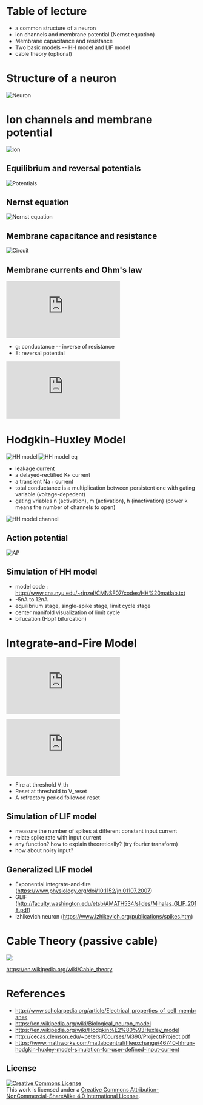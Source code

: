 # Table of lecture
* a common structure of a neuron
* ion channels and membrane potential (Nernst equation)
* Membrane capacitance and resistance
* Two basic models -- HH model and LIF model
* cable theory (optional)



# Structure of a neuron
![Neuron](https://upload.wikimedia.org/wikipedia/commons/thumb/b/b5/Neuron.svg/800px-Neuron.svg.png)

# Ion channels and membrane potential
![Ion](https://image.slidesharecdn.com/actionpotentials-animalsystems-141110120811-conversion-gate02/95/action-potentials-animal-systems-2-638.jpg?cb=1415621630)

## Equilibrium and reversal potentials
![Potentials](http://www.physiologyweb.com/lecture_notes/resting_membrane_potential/figs/measuring_the_membrane_potential_basic_method_w.jpg)

## Nernst equation
![Nernst equation](http://digitalfirst.bfwpub.com/principles_of_life/asset/act_3401_nernst_equation/act3401l1.png)

## Membrane capacitance and resistance
![Circuit](https://www.researchgate.net/profile/Alessio_Franci/publication/300414100/figure/fig1/AS:364002174619658@1463796289737/Examples-of-neuronal-circuits-A-Electrical-circuit-of-the-Hodgkin-Huxley-model-taken.ppm)

## Membrane currents and Ohm's law
![](https://latex.codecogs.com/gif.latex?i_m%20%3D%20%5Csum_j%20g_j%28V-E_j%29)
* g: conductance -- inverse of resistance
* E: reversal potential

![](https://latex.codecogs.com/gif.latex?%5Cfrac%7BdQ%7D%7Bdt%7D%3DC_m%5Cfrac%7BdV%7D%7Bdt%7D%3D-i_m%20&plus;%20i_%7Bext%7D)

# Hodgkin-Huxley Model
![HH model](https://upload.wikimedia.org/wikipedia/commons/thumb/9/98/Hodgkin-Huxley.svg/350px-Hodgkin-Huxley.svg.png)
![HH model eq](http://www.math.pitt.edu/~bard/bardware/tut/gif/hh.gif)

* leakage current
* a delayed-rectified K+ current
* a transient Na+ current
* total conductance is a multiplication between persistent one with gating variable (voltage-depedent)
* gating vriables n (activation), m (activation), h (inactivation) (power k means the number of channels to open)

![HH model channel](http://ecee.colorado.edu/~ecen4831/cnsweb/hhact.gif)
## Action potential
![AP](https://encrypted-tbn0.gstatic.com/images?q=tbn:ANd9GcQnbGkwVX2WGVazPfW-Z2EuKS14FRTrqAkxe0EhoN-vlEzb3U7S)

## Simulation of HH model
* model code : http://www.cns.nyu.edu/~rinzel/CMNSF07/codes/HH%20matlab.txt
* -5nA to 12nA
* equilibrium stage, single-spike stage, limit cycle stage
* center manifold visualization of limit cycle
* bifucation (Hopf bifurcation)

# Integrate-and-Fire Model
![](https://latex.codecogs.com/gif.latex?C_m%5Cfrac%7BdV%7D%7Bdt%7D%20%3D%20-g_L%28V-E_L%29%20&plus;%20I_%7Bext%7D)

![](https://latex.codecogs.com/gif.latex?%5Ctau_m%5Cfrac%7BdV%7D%7Bdt%7D%20%3D%20-%28V-E_L%29%20&plus;%20I_%7Bext%7DR_m)

* Fire at threshold V_th
* Reset at threshold to V_reset
* A refractory period followed reset

## Simulation of LIF model
* measure the number of spikes at different constant input current
* relate spike rate with input current
* any function? how to explain theoretically? (try fourier transform)
* how about noisy input?

## Generalized LIF model
* Exponential integrate-and-fire (https://www.physiology.org/doi/10.1152/jn.01107.2007)
* GLIF (http://faculty.washington.edu/etsb/AMATH534/slides/Mihalas_GLIF_2018.pdf)
* Izhikevich neuron (https://www.izhikevich.org/publications/spikes.htm)

# Cable Theory (passive cable)
![](https://upload.wikimedia.org/wikipedia/commons/thumb/0/0c/Cable_theory_Neuron_RC_circuit_v3.svg/600px-Cable_theory_Neuron_RC_circuit_v3.svg.png)

https://en.wikipedia.org/wiki/Cable_theory


# References
* http://www.scholarpedia.org/article/Electrical_properties_of_cell_membranes
* https://en.wikipedia.org/wiki/Biological_neuron_model
* https://en.wikipedia.org/wiki/Hodgkin%E2%80%93Huxley_model
* http://cecas.clemson.edu/~petersj/Courses/M390/Project/Project.pdf
* https://www.mathworks.com/matlabcentral/fileexchange/46740-hhrun-hodgkin-huxley-model-simulation-for-user-defined-input-current


## License
<a rel="license" href="http://creativecommons.org/licenses/by-nc-sa/4.0/"><img alt="Creative Commons License" style="border-width:0" src="https://i.creativecommons.org/l/by-nc-sa/4.0/88x31.png" /></a><br />This work is licensed under a <a rel="license" href="http://creativecommons.org/licenses/by-nc-sa/4.0/">Creative Commons Attribution-NonCommercial-ShareAlike 4.0 International License</a>.
